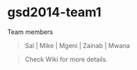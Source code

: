 gsd2014-team1
=============
Team members
<blockquote>Sal | Mike | Mgeni | Zainab | Mwana</blockquote>
<blockquote>Check Wiki for more details.</blockquote>
